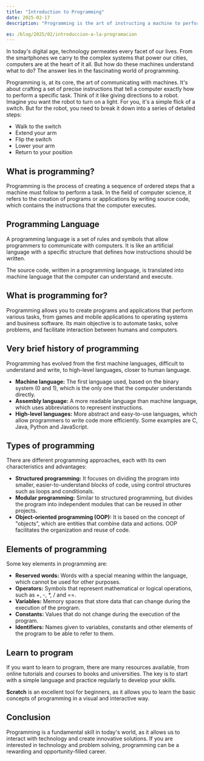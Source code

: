 ```yaml
---
title: "Introduction to Programming"
date: 2025-02-17
description: "Programming is the art of instructing a machine to perform specific tasks. Imagine you want to turn on a light bulb; for you, it would be simple, but for a robot, you need to give it detailed instructions"

es: /blog/2025/02/introduccion-a-la-programacion
---
```


In today's digital age, technology permeates every facet of our lives. From the smartphones we carry to the complex systems that power our cities, computers are at the heart of it all. But how do these machines understand what to do? The answer lies in the fascinating world of programming.

Programming is, at its core, the art of communicating with machines. It's about crafting a set of precise instructions that tell a computer exactly how to perform a specific task.  Think of it like giving directions to a robot.  Imagine you want the robot to turn on a light. For you, it's a simple flick of a switch. But for the robot, you need to break it down into a series of detailed steps:

- Walk to the switch
- Extend your arm
- Flip the switch
- Lower your arm
- Return to your position


## What is programming?

Programming is the process of creating a sequence of ordered steps that a machine must follow to perform a task. In the field of computer science, it refers to the creation of programs or applications by writing source code, which contains the instructions that the computer executes.


## Programming Language

A programming language is a set of rules and symbols that allow programmers to communicate with computers. It is like an artificial language with a specific structure that defines how instructions should be written.

The source code, written in a programming language, is translated into machine language that the computer can understand and execute.

## What is programming for?

Programming allows you to create programs and applications that perform various tasks, from games and mobile applications to operating systems and business software. Its main objective is to automate tasks, solve problems, and facilitate interaction between humans and computers.


## Very brief history of programming

Programming has evolved from the first machine languages, difficult to understand and write, to high-level languages, closer to human language.

* **Machine language:** The first language used, based on the binary system (0 and 1), which is the only one that the computer understands directly.
* **Assembly language:** A more readable language than machine language, which uses abbreviations to represent instructions.
* **High-level languages:** More abstract and easy-to-use languages, which allow programmers to write code more efficiently. Some examples are C, Java, Python and JavaScript.


## Types of programming

There are different programming approaches, each with its own characteristics and advantages:

* **Structured programming:** It focuses on dividing the program into smaller, easier-to-understand blocks of code, using control structures such as loops and conditionals.
* **Modular programming:** Similar to structured programming, but divides the program into independent modules that can be reused in other projects.
* **Object-oriented programming (OOP):** It is based on the concept of "objects", which are entities that combine data and actions. OOP facilitates the organization and reuse of code.


## Elements of programming

Some key elements in programming are:

* **Reserved words:** Words with a special meaning within the language, which cannot be used for other purposes.
* **Operators:** Symbols that represent mathematical or logical operations, such as +, -, *, / and ==.
* **Variables:** Memory spaces that store data that can change during the execution of the program.
* **Constants:** Values that do not change during the execution of the program.
* **Identifiers:** Names given to variables, constants and other elements of the program to be able to refer to them.


## Learn to program

If you want to learn to program, there are many resources available, from online tutorials and courses to books and universities. The key is to start with a simple language and practice regularly to develop your skills.

**Scratch** is an excellent tool for beginners, as it allows you to learn the basic concepts of programming in a visual and interactive way.


## Conclusion

Programming is a fundamental skill in today's world, as it allows us to interact with technology and create innovative solutions. If you are interested in technology and problem solving, programming can be a rewarding and opportunity-filled career.

